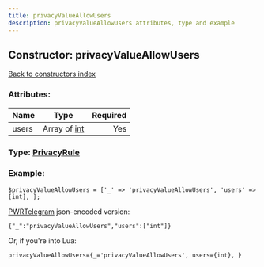 ```yaml
---
title: privacyValueAllowUsers
description: privacyValueAllowUsers attributes, type and example
---
```

## Constructor: privacyValueAllowUsers  
[Back to constructors index](index.md)



### Attributes:

| Name     |    Type       | Required |
|----------|:-------------:|---------:|
|users|Array of [int](../types/int.md) | Yes|



### Type: [PrivacyRule](../types/PrivacyRule.md)


### Example:

```
$privacyValueAllowUsers = ['_' => 'privacyValueAllowUsers', 'users' => [int], ];
```  

[PWRTelegram](https://pwrtelegram.xyz) json-encoded version:

```
{"_":"privacyValueAllowUsers","users":["int"]}
```


Or, if you're into Lua:  


```
privacyValueAllowUsers={_='privacyValueAllowUsers', users={int}, }

```


